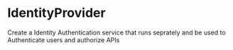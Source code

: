 # IdentityProvider
Create a Identity Authentication service that runs seprately and be used to Authenticate users and authorize APIs

